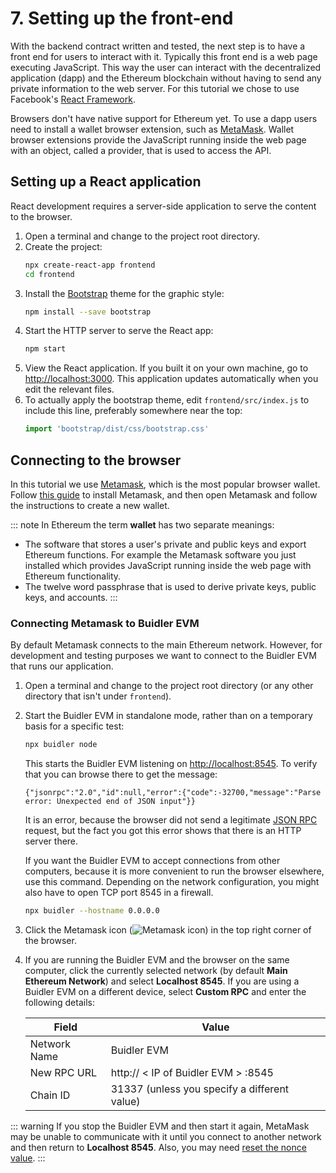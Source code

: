 # 7. Setting up the front-end

With the backend contract written and tested, the next step is to have a front end for users to interact with it. Typically this front end is a web page executing
JavaScript. This way the user can interact with the decentralized application (dapp) and the Ethereum blockchain without having to send any private information to
the web server. For this tutorial we chose to use Facebook's [React Framework](https://reactjs.org/tutorial/tutorial.html).

Browsers don't have native support for Ethereum yet. To use a dapp users need to install a wallet browser extension, such as [MetaMask](https://metamask.io/). 
Wallet browser extensions provide the JavaScript running inside the web page with an object, called a provider, that is used to access the API.



## Setting up a React application

React development requires a server-side application to serve the content to the browser.

1. Open a terminal and change to the project root directory.
2. Create the project:
   ```bash
   npx create-react-app frontend
   cd frontend
   ```
3. Install the [Bootstrap](https://getbootstrap.com/) theme for the graphic style:
   ```bash
   npm install --save bootstrap
   ```
4. Start the HTTP server to serve the React app:
   ```bash
   npm start 
   ```
5. View the React application. If you built it on your own machine, go to [http://localhost:3000](http://localhost:3000). 
   This application updates automatically when you edit the relevant files.
6. To actually apply the bootstrap theme, edit `frontend/src/index.js` to include this line, preferably somewhere near the top:
   ```js
   import 'bootstrap/dist/css/bootstrap.css'
   ```


## Connecting to the browser

In this tutorial we use [Metamask](https://metamask.io/), which is the most popular browser wallet. Follow 
[this guide](https://metamask.zendesk.com/hc/en-us/articles/360015489531-Getting-Started-With-MetaMask-Part-1-) to install Metamask, and then open 
Metamask and follow the instructions to create a new wallet.

::: note
In Ethereum the term **wallet** has two separate meanings:

- The software that stores a user's private and public keys and export Ethereum functions. For example the Metamask software you just installed which provides
  JavaScript running inside the web page with Ethereum functionality.
- The twelve word passphrase that is used to derive private keys, public keys, and accounts.
:::

### Connecting Metamask to Buidler EVM

By default Metamask connects to the main Ethereum network. However, for development and testing purposes we want to connect to the Buidler EVM that runs our
application.

1. Open a terminal and change to the project root directory (or any other directory that isn't under `frontend`).
2. Start the Buidler EVM in standalone mode, rather than on a temporary basis for a specific test: 
   ```bash
   npx buidler node
   ```
   This starts the Buidler EVM listening on [http://localhost:8545](http://localhost:8545). 
   To verify that you can browse there to get the message:
   ```
   {"jsonrpc":"2.0","id":null,"error":{"code":-32700,"message":"Parse error: Unexpected end of JSON input"}}
   ```
   It is an error, because the browser did not send a legitimate [JSON RPC](https://www.jsonrpc.org/specification) request, but the fact you got
   this error shows that there is an HTTP server there. 
   
   If you want the Buidler EVM to accept connections from other computers, because it is more convenient to run the browser elsewhere,
   use this command. Depending on the network configuration, you might also have to open TCP port 8545 in a firewall.
   ```bash
   npx buidler --hostname 0.0.0.0
   ```    
   
3. Click the Metamask icon (![Metamask icon](https://raw.githubusercontent.com/qbzzt/qbzzt.github.io/master/metamask-logo.png)) in the top right corner of the browser.
4. If you are running the Buidler EVM and the browser on the same computer, click the currently selected network 
   (by default **Main Ethereum Network**) and select **Localhost 8545**. If you are using a Buidler EVM on a different device, select **Custom RPC** and enter
   the following details:
      
   | Field        | Value                                                  |
   |--------------|--------------------------------------------------------|
   | Network Name | Buidler EVM                                            |
   | New RPC URL  | http:// &lt; IP of Buidler EVM &gt; :8545              |
   | Chain ID     | 31337 (unless you specify a different value)           |

::: warning
If you stop the Buidler EVM and then start it again, MetaMask may be unable to communicate with it until you connect 
to another network and then return to **Localhost 8545**. Also, you may need [reset the nonce value](https://btcgeek.com/how-to-set-nonce-in-metamask/).
:::
